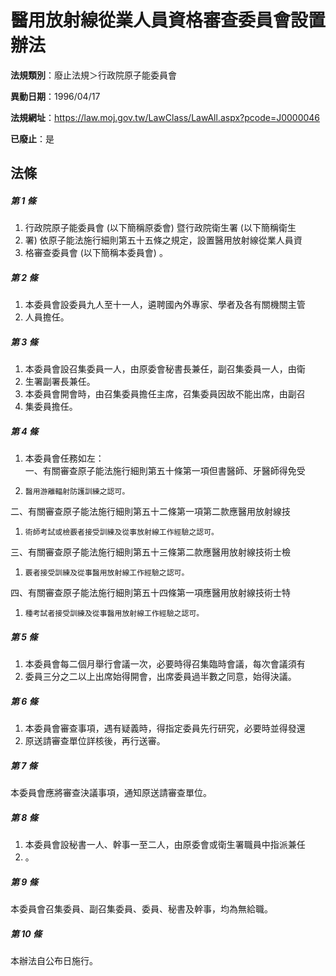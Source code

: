 # 醫用放射線從業人員資格審查委員會設置辦法

**法規類別**：廢止法規＞行政院原子能委員會

**異動日期**：1996/04/17  

**法規網址**：https://law.moj.gov.tw/LawClass/LawAll.aspx?pcode=J0000046

**已廢止**：是



## 法條
##### 第 1 條
1. 行政院原子能委員會 (以下簡稱原委會) 暨行政院衛生署 (以下簡稱衛生
1. 署) 依原子能法施行細則第五十五條之規定，設置醫用放射線從業人員資
1. 格審查委員會 (以下簡稱本委員會) 。

##### 第 2 條
1. 本委員會設委員九人至十一人，遴聘國內外專家、學者及各有關機關主管
1. 人員擔任。

##### 第 3 條
1. 本委員會設召集委員一人，由原委會秘書長兼任，副召集委員一人，由衛
1. 生署副署長兼任。
1. 本委員會開會時，由召集委員擔任主席，召集委員因故不能出席，由副召
1. 集委員擔任。

##### 第 4 條
1. 本委員會任務如左：  
一、有關審查原子能法施行細則第五十條第一項但書醫師、牙醫師得免受
1.     醫用游離輻射防護訓練之認可。  
二、有關審查原子能法施行細則第五十二條第一項第二款應醫用放射線技
1.     術師考試或檢覈者接受訓練及從事放射線工作經驗之認可。  
三、有關審查原子能法施行細則第五十三條第二款應醫用放射線技術士檢
1.     覈者接受訓練及從事醫用放射線工作經驗之認可。  
四、有關審查原子能法施行細則第五十四條第一項應醫用放射線技術士特
1.     種考試者接受訓練及從事醫用放射線工作經驗之認可。

##### 第 5 條
1. 本委員會每二個月舉行會議一次，必要時得召集臨時會議，每次會議須有
1. 委員三分之二以上出席始得開會，出席委員過半數之同意，始得決議。

##### 第 6 條
1. 本委員會審查事項，遇有疑義時，得指定委員先行研究，必要時並得發還
1. 原送請審查單位詳核後，再行送審。

##### 第 7 條
本委員會應將審查決議事項，通知原送請審查單位。

##### 第 8 條
1. 本委員會設秘書一人、幹事一至二人，由原委會或衛生署職員中指派兼任
1. 。

##### 第 9 條
本委員會召集委員、副召集委員、委員、秘書及幹事，均為無給職。

##### 第 10 條
本辦法自公布日施行。


